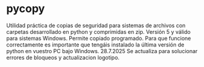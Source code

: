 # pycopy
Utilidad práctica de copias de seguridad  para sistemas de archivos con carpetas desarrollado en python y comprimidas en zip. Versión 5 y válido para sistemas Windows. Permite copiado programado. Para que funcione correctamente es importante que tengáis instalado la última versión de python en vuestro PC bajo Windows.
28.7.2025 Se actualiza para solucionar errores de bloqueos y actualizacion logotipo.
